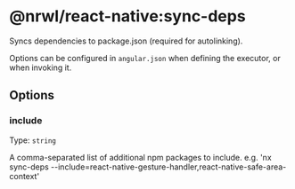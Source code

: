 # @nrwl/react-native:sync-deps

Syncs dependencies to package.json (required for autolinking).

Options can be configured in `angular.json` when defining the executor, or when invoking it.

## Options

### include

Type: `string`

A comma-separated list of additional npm packages to include. e.g. 'nx sync-deps --include=react-native-gesture-handler,react-native-safe-area-context'
